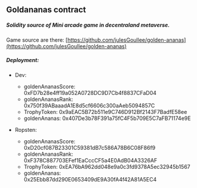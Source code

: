 ## Goldananas contract

##### Solidity source of Mini arcade game in decentraland metaverse.

Game source are there: [https://github.com/julesGoullee/golden-ananas](https://github.com/julesGoullee/golden-ananas)

##### Deployment:

- Dev:
    - goldenAnanasScore: 0xFD7b28e4ff19a052A0728DC9D7Cb4f8837CFaD04
    - goldenAnanasRank: 0x750f39ABaaadA1E8d5cf6606c300aAeb5094857C
    - TrophyToken: 0x9aEAC5B72b511e9C746D912Bf2143F7BadfE58ee
    - goldenAnanas: 0x407De3b78F391a75fC4F5b709E5C7aFB71174e9E
    
- Ropsten: 
    - goldenAnanasScore: 0xD20cf087B23301C59381dB7c586A78B6C08F86f9
    - goldenAnanasRank: 0xF378C887703EFef1EaCccCF5a4E0AdB04A3326AF
    - TrophyToken: 0xEA76bA962dd048e9a0c3fd9378A5ec32945b1567
    - goldenAnanas: 0x25Ebb87dd290E0653409dE9A30fA4f42A81A5EC4

